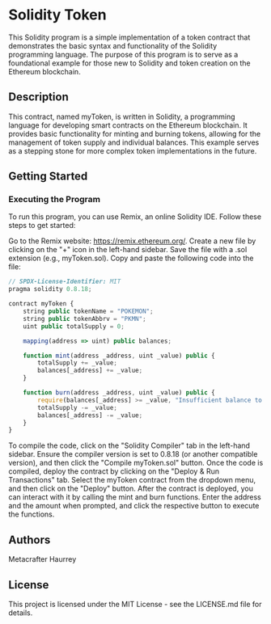 # Solidity Token
This Solidity program is a simple implementation of a token contract that demonstrates the basic syntax and functionality of the Solidity programming language. The purpose of this program is to serve as a foundational example for those new to Solidity and token creation on the Ethereum blockchain.

## Description
This contract, named myToken, is written in Solidity, a programming language for developing smart contracts on the Ethereum blockchain. It provides basic functionality for minting and burning tokens, allowing for the management of token supply and individual balances. This example serves as a stepping stone for more complex token implementations in the future.

## Getting Started
### Executing the Program
To run this program, you can use Remix, an online Solidity IDE. Follow these steps to get started:

Go to the Remix website: https://remix.ethereum.org/.
Create a new file by clicking on the "+" icon in the left-hand sidebar. Save the file with a .sol extension (e.g., myToken.sol).
Copy and paste the following code into the file:
```javascript
// SPDX-License-Identifier: MIT
pragma solidity 0.8.18;

contract myToken {
    string public tokenName = "POKEMON";
    string public tokenAbbrv = "PKMN";
    uint public totalSupply = 0;

    mapping(address => uint) public balances;

    function mint(address _address, uint _value) public {
        totalSupply += _value;
        balances[_address] += _value;
    }

    function burn(address _address, uint _value) public {
        require(balances[_address] >= _value, "Insufficient balance to burn");
        totalSupply -= _value;
        balances[_address] -= _value;
    }
}

```

To compile the code, click on the "Solidity Compiler" tab in the left-hand sidebar. Ensure the compiler version is set to 0.8.18 (or another compatible version), and then click the "Compile myToken.sol" button.
Once the code is compiled, deploy the contract by clicking on the "Deploy & Run Transactions" tab. Select the myToken contract from the dropdown menu, and then click on the "Deploy" button.
After the contract is deployed, you can interact with it by calling the mint and burn functions. Enter the address and the amount when prompted, and click the respective button to execute the functions.
## Authors
Metacrafter Haurrey

## License
This project is licensed under the MIT License - see the LICENSE.md file for details.
